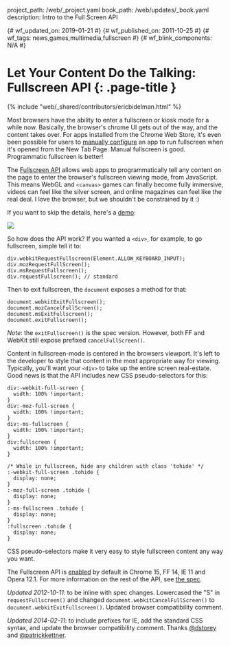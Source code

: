 project_path: /web/_project.yaml
book_path: /web/updates/_book.yaml
description: Intro to the Full Screen API

{# wf_updated_on: 2019-01-21 #}
{# wf_published_on: 2011-10-25 #}
{# wf_tags: news,games,multimedia,fullscreen #}
{# wf_blink_components: N/A #}

# Let Your Content Do the Talking: Fullscreen API {: .page-title }

{% include "web/_shared/contributors/ericbidelman.html" %}


Most browsers have the ability to enter a fullscreen or kiosk mode for a while now. Basically, the browser's chrome UI gets out of the way, and the content takes over. For apps installed from the Chrome Web Store, it's even been possible for users to [manually configure](https://developer.chrome.com/webstore/faq?csw=1#faq-app-18) an app to run fullscreen when it's opened from the New Tab Page. Manual fullscreen is good. Programmatic fullscreen is better!

The [Fullscreen API](https://fullscreen.spec.whatwg.org/) allows web apps to programmatically tell any content on the page to enter the browser's fullscreen viewing mode, from JavaScript. This means WebGL and `<canvas>` games can finally become fully immersive, videos can feel like the silver screen, and online magazines can feel like the real deal. I love the browser, but we shouldn't be constrained by it :)

If you want to skip the details, here's a [demo](http://html5-demos.appspot.com/static/fullscreen.html):

<a href="http://html5-demos.appspot.com/static/fullscreen.html"><img src="/web/updates/images/2011-10-26-let-your-content-do-the-talking-fullscreen-api/fullscreen-demo.jpg"></a>

So how does the API work? If you wanted a `<div>`, for example, to go fullscreen, simple tell it to:


    div.webkitRequestFullscreen(Element.ALLOW_KEYBOARD_INPUT);
    div.mozRequestFullScreen();
    div.msRequestFullscreen();
    div.requestFullscreen(); // standard


Then to exit fullscreen, the `document` exposes a method for that:


    document.webkitExitFullscreen();
    document.mozCancelFullScreen();
    document.msExitFullscreen();
    document.exitFullscreen();


*Note*: the `exitFullscreen()` is the spec version. However, both FF and WebKit still expose prefixed `cancelFullScreen()`.

Content in fullscreen-mode is centered in the browsers viewport. It's left to the developer to style that content in the most appropriate way for viewing. Typically, you'll want your `<div>` to take up the entire screen real-estate. Good news is that the API includes new CSS pseudo-selectors for this:


    div:-webkit-full-screen {
      width: 100% !important;
    }
    div:-moz-full-screen {
      width: 100% !important;
    }
    div:-ms-fullscreen {
      width: 100% !important;
    }
    div:fullscreen {
      width: 100% !important;
    }

    /* While in fullscreen, hide any children with class 'tohide' */
    :-webkit-full-screen .tohide {
      display: none;
    }
    :-moz-full-screen .tohide {
      display: none;
    }
    :-ms-fullscreen .tohide {
      display: none;
    }
    :fullscreen .tohide {
      display: none;
    }


CSS pseudo-selectors make it very easy to style fullscreen content any way you want.

The Fullscreen API is [enabled](https://caniuse.com/#search=fullscreen) by default in Chrome 15, FF 14, IE 11 and Opera 12.1. For more information on the rest of the API, see [the spec](https://fullscreen.spec.whatwg.org/).

*Updated 2012-10-11*: to be inline with spec changes. Lowercased the "S" in `requestFullscreen()`  and changed `document.webkitCancelFullScreen()` to `document.webkitExitFullscreen()`. Updated browser compatibility comment.

*Updated 2014-02-11*: to include prefixes for IE, add the standard CSS syntax, and update the browser compatibility comment. Thanks [@dstorey](https://twitter.com/dstorey) and [@patrickkettner](https://twitter.com/patrickkettner).


